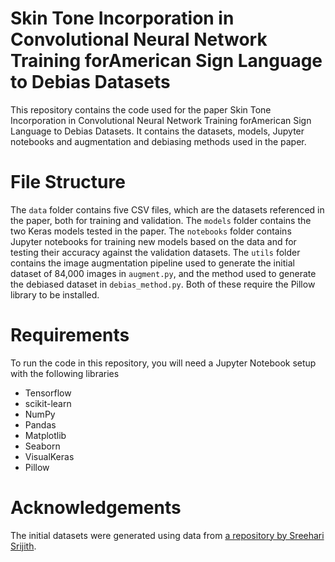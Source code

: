 # Skin Tone Incorporation in Convolutional Neural Network Training forAmerican Sign Language to Debias Datasets

This repository contains the code used for the paper Skin Tone Incorporation in Convolutional Neural Network Training forAmerican Sign Language to Debias Datasets. It contains the datasets, models, Jupyter notebooks and augmentation and debiasing methods used in the paper.

# File Structure

The `data` folder contains five CSV files, which are the datasets referenced in the paper, both for training and validation. The `models` folder contains the two Keras models tested in the paper. The `notebooks` folder contains Jupyter notebooks for training new models based on the data and for testing their accuracy against the validation datasets. The `utils` folder contains the image augmentation pipeline used to generate the initial dataset of 84,000 images in `augment.py`, and the method used to generate the debiased dataset in `debias_method.py`. Both of these require the Pillow library to be installed.

# Requirements

To run the code in this repository, you will need a Jupyter Notebook setup with the following libraries

- Tensorflow
- scikit-learn
- NumPy
- Pandas
- Matplotlib
- Seaborn
- VisualKeras
- Pillow

# Acknowledgements

The initial datasets were generated using data from [a repository by Sreehari Srijith](https://github.com/mon95/Sign-Language-and-Static-gesture-recognition-using-sklearn).
